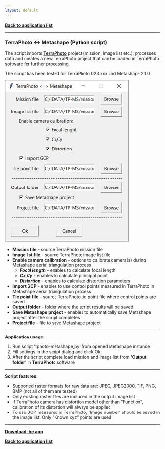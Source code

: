 ```yaml
---
layout: default
---
```


[**Back to application list**](../)

---

### TerraPhoto <-> Metashape (Python script)

The script imports [**TerraPhoto**](https://terrasolid.com/products/terraphoto/) project (mission, image list etc.), processes data and creates a new TerraPhoto project that can be loaded in TerraPhoto software for further processing.

The script has been tested for TerraPhoto 023.xxx and Metashape 2.1.0 

![](./images/terraphoto-metashape.jpg)

-	**Mission file** - source TerraPhoto mission file
-	**Image list file** - source TerraPhoto image list file
-	**Enable camera calibration** - options to calibrate camera(s) during Metashape aerial triangulation process
	- **_Focal length_** - enables to calculate focal length
	- **_Cx,Cy_** - enables to calculate principal point
	- **_Distortion_** - enables to calculate distortion parameters
-	**Import GCP** - enables to use control points measured in TerraPhoto in Metashape aerial triangulation process
-	**Tie point file** - source TerraPhoto tie point file where control points are saved
-	**Output folder** - folder where the script results will be saved
-	**Save Metashape project** - enables to automatically save Metashape project after the script completes
-	**Project file** - file to save Metashape project

---

**Application usage:**

1.	Run script 'tphoto-metashape,py' from opened Metashape instance
2.	Fill settings in the script dialog and click Ok
3.	After the script complete load mission and image list from **'Output folder'** in **TerraPhoto** software

---

**Script features:**
*	Supported raster formats for raw data are: JPEG, JPEG2000, TIF, PNG, BMP (not all of them are tested)
*	Only existing raster files are included in the output image list
*	If TerraPhoto camera has distortion model other than "Function", calibration of its distortion will always be applied
*	To use GCP measured in TerraPhoto, 'Image number' should be saved in the image list. Only "Known xyz" points are used

---

[**Download the app**](https://github.com/DenisAntoshkin/Applications/releases/download/TphotoMetashape/TphotoMetashape.zip)

[**Back to application list**](../)